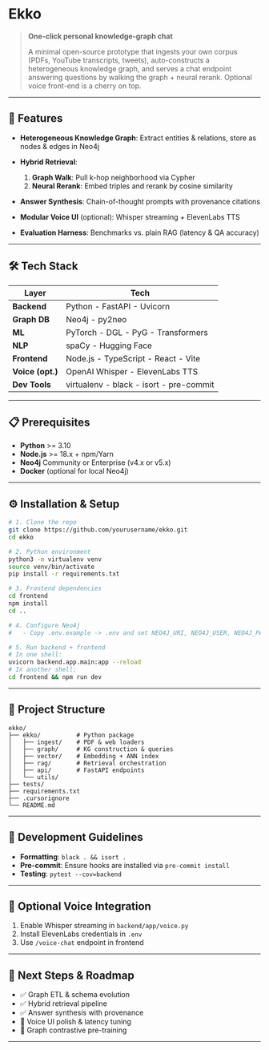 # Ekko

> **One-click personal knowledge-graph chat**
>
> A minimal open-source prototype that ingests your own corpus (PDFs, YouTube transcripts, tweets), auto-constructs a heterogeneous knowledge graph, and serves a chat endpoint answering questions by walking the graph + neural rerank. Optional voice front-end is a cherry on top.

---

## 🚀 Features

- **Heterogeneous Knowledge Graph**: Extract entities & relations, store as nodes & edges in Neo4j
- **Hybrid Retrieval**:

  1. **Graph Walk**: Pull k-hop neighborhood via Cypher
  2. **Neural Rerank**: Embed triples and rerank by cosine similarity

- **Answer Synthesis**: Chain-of-thought prompts with provenance citations
- **Modular Voice UI** (optional): Whisper streaming + ElevenLabs TTS
- **Evaluation Harness**: Benchmarks vs. plain RAG (latency & QA accuracy)

---

## 🛠️ Tech Stack

| Layer            | Tech                                    |
| ---------------- | --------------------------------------- |
| **Backend**      | Python - FastAPI - Uvicorn              |
| **Graph DB**     | Neo4j - py2neo                          |
| **ML**           | PyTorch - DGL - PyG - Transformers      |
| **NLP**          | spaCy - Hugging Face                    |
| **Frontend**     | Node.js - TypeScript - React - Vite     |
| **Voice (opt.)** | OpenAI Whisper - ElevenLabs TTS         |
| **Dev Tools**    | virtualenv - black - isort - pre-commit |

---

## 📋 Prerequisites

- **Python** >= 3.10
- **Node.js** >= 18.x + npm/Yarn
- **Neo4j** Community or Enterprise (v4.x or v5.x)
- **Docker** (optional for local Neo4j)

---

## ⚙️ Installation & Setup

```bash
# 1. Clone the repo
git clone https://github.com/yourusername/ekko.git
cd ekko

# 2. Python environment
python3 -m virtualenv venv
source venv/bin/activate
pip install -r requirements.txt

# 3. Frontend dependencies
cd frontend
npm install
cd ..

# 4. Configure Neo4j
#   - Copy .env.example -> .env and set NEO4J_URI, NEO4J_USER, NEO4J_PASS

# 5. Run backend + frontend
# In one shell:
uvicorn backend.app.main:app --reload
# In another shell:
cd frontend && npm run dev
```

---

## 📂 Project Structure

```
ekko/
├── ekko/          # Python package
│   ├── ingest/    # PDF & web loaders
│   ├── graph/     # KG construction & queries
│   ├── vector/    # Embedding + ANN index
│   ├── rag/       # Retrieval orchestration
│   ├── api/       # FastAPI endpoints
│   └── utils/
├── tests/
├── requirements.txt
├── .cursorignore
└── README.md

```

---

## 🧪 Development Guidelines

- **Formatting**: `black . && isort .`
- **Pre-commit**: Ensure hooks are installed via `pre-commit install`
- **Testing**: `pytest --cov=backend`

---

## 🎤 Optional Voice Integration

1. Enable Whisper streaming in `backend/app/voice.py`
2. Install ElevenLabs credentials in `.env`
3. Use `/voice-chat` endpoint in frontend

---

## 🎯 Next Steps & Roadmap

- ✅ Graph ETL & schema evolution
- ✅ Hybrid retrieval pipeline
- ✅ Answer synthesis with provenance
- 🔲 Voice UI polish & latency tuning
- 🔲 Graph contrastive pre-training

---

